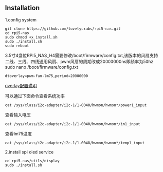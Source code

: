 ## Installation
1.config system
```shell
git clone https://github.com/lovelycrabs/rpi5-nas.git
cd rpi5-nas
sudo chmod +x install.sh
sudo ./install.sh
sudo reboot
```
3.5寸4盘位RPI5_NAS_H4需要修改/boot/firmware/config.txt,该版本的风扇支持二线、三线、四线通用风扇、pwm风扇的周期改成20000000ns即频率为50hz
sudo nano /boot/firmware/config.txt
```shell
dtoverlay=pwm-fan-lm75,period=20000000
```
[overlay配置说明](boot/firmware/overlays)

可以通过下面命令查看系统功率
```shell
cat /sys/class/i2c-adapter/i2c-1/1-0040/hwmon/hwmon*/power1_input
```

查看输入电压
```shell
cat /sys/class/i2c-adapter/i2c-1/1-0040/hwmon/hwmon*/in1_input
```

查看lm75温度
```shell
cat /sys/class/i2c-adapter/i2c-1/1-0048/hwmon/hwmon*/temp1_input
```

2.install spi oled service
```shell
cd rpi5-nas/utils/display
sudo ./install.sh
```
